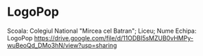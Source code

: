 # LogoPop
Scoala: Colegiul National "Mircea cel Batran";
Liceu;
Nume Echipa: LogoPop
https://drive.google.com/file/d/11ODBI5sMZUB0vHMPy-wuBeoQd_DMo3hN/view?usp=sharing
